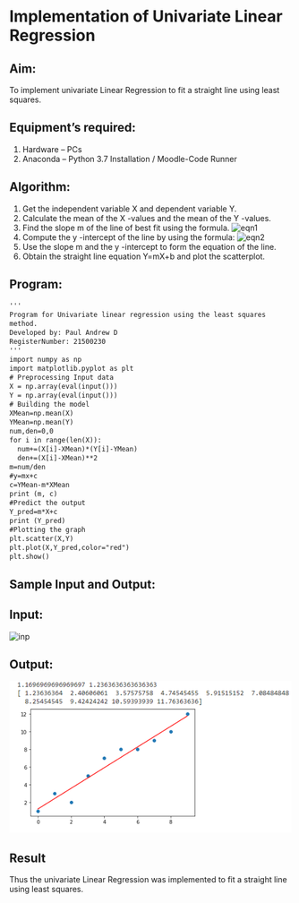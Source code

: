 # Implementation of Univariate Linear Regression
## Aim:
To implement univariate Linear Regression to fit a straight line using least squares.
## Equipment’s required:
1.	Hardware – PCs
2.	Anaconda – Python 3.7 Installation / Moodle-Code Runner
## Algorithm:
1.	Get the independent variable X and dependent variable Y.
2.	Calculate the mean of the X -values and the mean of the Y -values.
3.	Find the slope m of the line of best fit using the formula.
 ![eqn1](./eq1.jpg)
4.	Compute the y -intercept of the line by using the formula:
![eqn2](./eq2.jpg)  
5.	Use the slope m and the y -intercept to form the equation of the line.
6.	Obtain the straight line equation Y=mX+b and plot the scatterplot.
## Program:
```
''' 
Program for Univariate linear regression using the least squares method.
Developed by: Paul Andrew D
RegisterNumber: 21500230
'''
import numpy as np
import matplotlib.pyplot as plt
# Preprocessing Input data
X = np.array(eval(input()))
Y = np.array(eval(input()))
# Building the model
XMean=np.mean(X)
YMean=np.mean(Y)
num,den=0,0
for i in range(len(X)):
  num+=(X[i]-XMean)*(Y[i]-YMean)
  den+=(X[i]-XMean)**2
m=num/den
#y=mx+c
c=YMean-m*XMean
print (m, c)
#Predict the output
Y_pred=m*X+c
print (Y_pred)
#Plotting the graph
plt.scatter(X,Y)
plt.plot(X,Y_pred,color="red")
plt.show()
```
## Sample Input and Output:
## Input:
![inp](./input.jpg)

## Output:
![Output](./output1.png)
## Result
Thus the univariate Linear Regression was implemented to fit a straight line using least squares.
